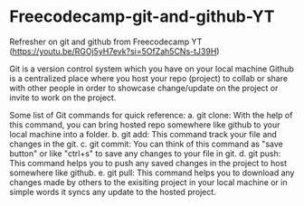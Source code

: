 # Freecodecamp-git-and-github-YT
Refresher on git and github from Freecodecamp YT (https://youtu.be/RGOj5yH7evk?si=5OfZah5CNs-tJ39H)

Git is a version control system which you have on your local machine
Github is a centralized place where you host your repo (project) to collab or share with other people in order to showcase change/update on the project or invite to work on the project. 

Some list of Git commands for quick reference:
    a. git clone: With the help of this command, you can bring hosted repo somewhere like github to your local machine into a folder.
    b. git add: This command track your file and changes in the git.
    c. git commit: You can think of this command as "save button" or like "ctrl+s" to save any changes to your file in git.
    d. git push: This command helps you to push any saved changes in the project to host somewhere like github.
    e. git pull: This command helps you to download any changes made by others to the exisiting project in your local machine or in simple words it syncs any update to the hosted project.
    
